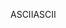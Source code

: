 <span data-ttu-id="2a48b-101">ASCII</span><span class="sxs-lookup"><span data-stu-id="2a48b-101">ASCII</span></span>